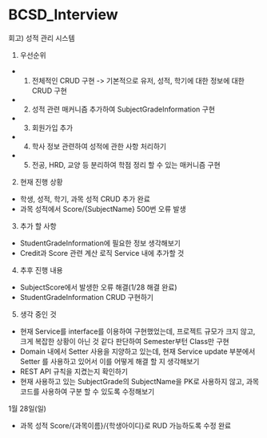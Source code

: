 # BCSD_Interview
회고) 성적 관리 시스템

1. 우선순위
- 1. 전체적인 CRUD 구현 -> 기본적으로 유저, 성적, 학기에 대한 정보에 대한 CRUD 구현
- 2. 성적 관련 매커니즘 추가하여 SubjectGradeInformation 구현
- 3. 회원가입 추가
- 4. 학사 정보 관련하여 성적에 관한 사항 처리하기
- 5. 전공, HRD, 교양 등 분리하여 학점 정리 할 수 있는 매커니즘 구현

2. 현재 진행 상황
- 학생, 성적, 학기, 과목 성적 CRUD 추가 완료
- 과목 성적에서 Score/{SubjectName} 500번 오류 발생

3. 추가 할 사항
- StudentGradeInformation에 필요한 정보 생각해보기
- Credit과 Score 관련 계산 로직 Service 내에 추가할 것

4. 추후 진행 내용
- SubjectScore에서 발생한 오류 해결(1/28 해결 완료)
- StudentGradeInformation CRUD 구현하기

5. 생각 중인 것
- 현재 Service를 interface를 이용하여 구현했었는데, 프로젝트 규모가 크지 않고, 크게
  복잡한 상황이 아닌 것 같다 판단하여 Semester부턴 Class만 구현
- Domain 내에서 Setter 사용을 지양하고 있는데, 현재 Service update 부분에서 Setter
  를 사용하고 있어서 이를 어떻게 해결 할 지 생각해보기
- REST API 규칙을 지켰는지 확인하기
- 현재 사용하고 있는 SubjectGrade의 SubjectName을 PK로 사용하지 않고, 
  과목 코드를 사용하여 구분 할 수 있도록 수정해보기

1월 28일(일) 
- 과목 성적 Score/{과목이름}/{학생아이디}로 RUD 가능하도록 수정 완료